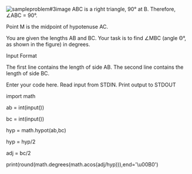 ![sampleproblem#3image](https://user-images.githubusercontent.com/114261966/195918553-522aae08-4e0f-4160-bfbe-d7241931c45e.png)
ABC is a right triangle, 90° at B.
Therefore, ∠ABC = 90°.

Point M is the midpoint of hypotenuse AC.

You are given the lengths AB and BC.
Your task is to find ∠MBC (angle Θ°, as shown in the figure) in degrees.

Input Format

The first line contains the length of side AB.
The second line contains the length of side BC.

Enter your code here. Read input from STDIN. Print output to STDOUT


import math

ab = int(input())

bc = int(input())

hyp = math.hypot(ab,bc)

hyp = hyp/2

adj = bc/2

print(round(math.degrees(math.acos(adj/hyp))),end='\u00B0')

